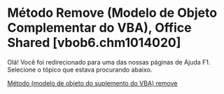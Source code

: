 
# Método Remove (Modelo de Objeto Complementar do VBA), Office Shared [vbob6.chm1014020]

Olá! Você foi redirecionado para uma das nossas páginas de Ajuda F1. Selecione o tópico que estava procurando abaixo.

[Método (modelo de objeto do suplemento do VBA) remove](http://msdn.microsoft.com/library/acc163b9-e5ad-ef39-013a-614fc24bcde1%28Office.15%29.aspx)
